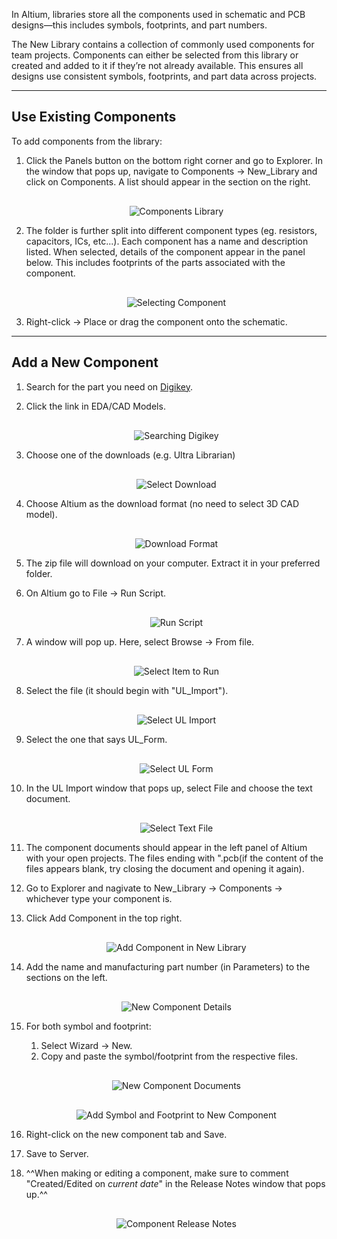 
In Altium, libraries store all the components used in schematic and PCB designs—this includes symbols, footprints, and part numbers.

The New Library contains a collection of commonly used components for team projects. Components can either be selected from this library or created and added to it if they’re not already available. This ensures all designs use consistent symbols, footprints, and part data across projects.

---

## Use Existing Components

To add components from the library:

1. Click the Panels button on the bottom right corner and go to Explorer. In the window that pops up, navigate to Components -> New_Library and click on Components. A list should appear in the section on the right.

    <div style="text-align: center; margin-top: 30px;">
        <img src="/../../Hardware/Altium/Images/components-library.png" alt="Components Library"  style="max-width: 100%; height: auto;"/>
    </div>

2. The folder is further split into different component types (eg. resistors, capacitors, ICs, etc...). Each component has a name and description listed. When selected, details of the component appear in the panel below. This includes footprints of the parts associated with the component.

    <div style="text-align: center; margin-top: 30px;">
        <img src="/../../Hardware/Altium/Images/selecting-component.png" alt="Selecting Component"  style="max-width: 100%; height: auto;"/>
    </div>

3. Right-click -> Place or drag the component onto the schematic.

----

## Add a New Component

1. Search for the part you need on [Digikey](https://www.digikey.com/).

2. Click the link in EDA/CAD Models.

    <div style="text-align: center; margin-top: 30px;">
      <img src="/../../Hardware/Altium/Images/digikey-search.png" alt="Searching Digikey"  style="max-width: 85%; height: auto;"/>
    </div>

3. Choose one of the downloads (e.g. Ultra Librarian)

    <div style="text-align: center; margin-top: 30px;">
        <img src="/../../Hardware/Altium/Images/select-download.png" alt="Select Download"  style="max-width: 85%; height: auto;"/>
    </div>

4. Choose Altium as the download format (no need to select 3D CAD model).

    <div style="text-align: center; margin-top: 30px;">
        <img src="/../../Hardware/Altium/Images/download-format.png" alt="Download Format"  style="max-width: 50%; height: auto;"/>
    </div>

5. The zip file will download on your computer. Extract it in your preferred folder.
6. On Altium go to File -> Run Script.

    <div style="text-align: center; margin-top: 30px;">
        <img src="/../../Hardware/Altium/Images/run-script.png" alt="Run Script"  style="max-width: 25%; height: auto;"/>
    </div>

7. A window will pop up. Here, select Browse -> From file.

    <div style="text-align: center; margin-top: 30px;">
        <img src="/../../Hardware/Altium/Images/select-item-to-run.png" alt="Select Item to Run"  style="max-width: 55%; height: auto;"/>
    </div>

8. Select the file (it should begin with "UL_Import").

    <div style="text-align: center; margin-top: 30px;">
        <img src="/../../Hardware/Altium/Images/select-ul-import.png" alt="Select UL Import"  style="max-width: 70%; height: auto;"/>
    </div>

9. Select the one that says UL_Form.

    <div style="text-align: center; margin-top: 30px;">
        <img src="/../../Hardware/Altium/Images/select-ul-form.png" alt="Select UL Form"  style="max-width: 50%; height: auto;"/>
    </div>

10. In the UL Import window that pops up, select File and choose the text document.

    <div style="text-align: center; margin-top: 30px;">
        <img src="/../../Hardware/Altium/Images/select-text-file.png" alt="Select Text File"  style="max-width: 70%; height: auto;"/>
    </div>

11. The component documents should appear in the left panel of Altium with your open projects. The files ending with ".pcb(if the content of the files appears blank, try closing the document and opening it again).
12. Go to Explorer and nagivate to New_Library -> Components -> whichever type your component is.
13. Click Add Component in the top right.

    <div style="text-align: center; margin-top: 30px;">
        <img src="/../../Hardware/Altium/Images/add-component-new-library.png" alt="Add Component in New Library"  style="max-width: 70%; height: auto;"/>
    </div>

14. Add the name and manufacturing part number (in Parameters) to the sections on the left.

    <div style="text-align: center; margin-top: 30px;">
        <img src="/../../Hardware/Altium/Images/new-component-details.png" alt="New Component Details"  style="max-width: 70%; height: auto;"/>
    </div>

15. For both symbol and footprint:
    1. Select Wizard -> New.
    2. Copy and paste the symbol/footprint from the respective files.

    <div style="text-align: center; margin-top: 30px;">
        <img src="/../../Hardware/Altium/Images/new-component-documents.png" alt="New Component Documents"  style="max-width: 70%; height: auto;"/>
    </div>

    <div style="text-align: center; margin-top: 30px;">
        <img src="/../../Hardware/Altium/Images/add-docs-to-new-component.png" alt="Add Symbol and Footprint to New Component"  style="max-width: 70%; height: auto;"/>
    </div>

16. Right-click on the new component tab and Save.
17. Save to Server.
18. ^^When making or editing a component, make sure to comment "Created/Edited on *current date*" in the Release Notes window that pops up.^^

    <div style="text-align: center; margin-top: 30px;">
        <img src="/../../Hardware/Altium/Images/component-release-notes.png" alt="Component Release Notes"  style="max-width: 60%; height: auto;"/>
    </div>
